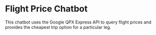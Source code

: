 # Flight Price Chatbot

This chatbot uses the Google QPX Express API to query flight prices and provides the cheapest trip option for a particular leg. 
